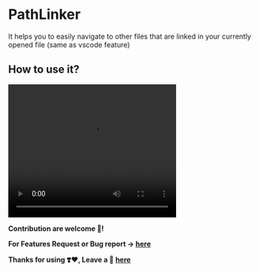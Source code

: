 # PathLinker

It helps you to easily navigate to other files that are linked in your currently opened file (same as vscode feature)

## How to use it?
<video src="https://user-images.githubusercontent.com/71929976/213693817-46e1d6c7-beea-44a5-8e83-2cf75c217002.mp4" height="270" width="340" controls>
</video>



**Contribution are welcome 🥰!**

**For Features Request or Bug report -> [here](https://github.com/bajrangCoder/acode-path-linker)**

**Thanks for using ❣️❤️, Leave a 🌟 [here](https://github.com/bajrangCoder/acode-path-linker)**
